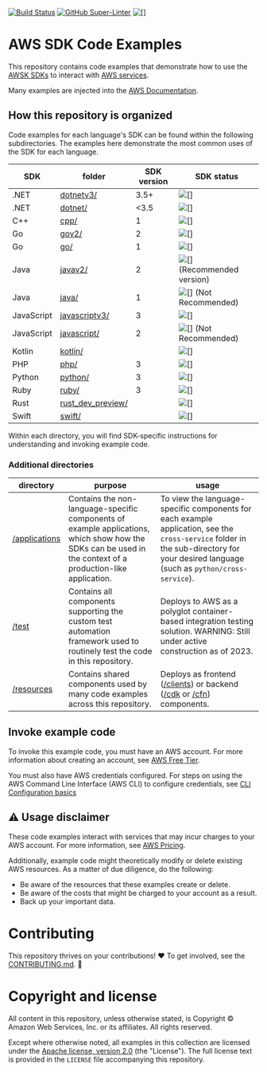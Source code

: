 [![Build Status](https://github.com/aws/aws-sdk-ruby/workflows/CI/badge.svg)](https://github.com/awsdocs/aws-doc-sdk-examples/actions)
[![GitHub Super-Linter](https://github.com/awsdocs/aws-doc-sdk-examples/actions/workflows/super-linter.yml/badge.svg)](https://github.com/marketplace/actions/super-linter)
![[]](https://img.shields.io/badge/license-MIT%2FApache--2.0-blue)

# AWS SDK Code Examples

This repository contains code examples that demonstrate how to use the [AWSK SDKs](https://aws.amazon.com/developer/tools/) to interact with [AWS services](https://aws.amazon.com/products).

Many examples are injected into the [AWS Documentation](https://docs.aws.amazon.com).

## How this repository is organized

Code examples for each language's SDK can be found within the following subdirectories. The examples here demonstrate the most common uses of the SDK for each language.

| SDK        | folder                                | SDK version | SDK status                                                         |
| ---------- | ------------------------------------- | ----------- | ------------------------------------------------------------------ |
| .NET       | [dotnetv3/](dotnetv3)                 | 3.5+        | ![[]](https://img.shields.io/badge/-GA-blue)                       |
| .NET       | [dotnet/](dotnet)                     | <3.5        | ![[]](https://img.shields.io/badge/-deprecated-red)                |
| C++        | [cpp/](cpp)                           | 1           | ![[]](https://img.shields.io/badge/-GA-blue)                       |
| Go         | [gov2/](gov2)                         | 2           | ![[]](https://img.shields.io/badge/-GA-blue)                       |
| Go         | [go/](go)                             | 1           | ![[]](https://img.shields.io/badge/-deprecated-red)                |
| Java       | [javav2/](javav2)                     | 2           | ![[]](https://img.shields.io/badge/-GA-blue) (Recommended version) |
| Java       | [java/](java)                         | 1           | ![[]](https://img.shields.io/badge/-GA-blue) (Not Recommended)     |
| JavaScript | [javascriptv3/](javascriptv3)         | 3           | ![[]](https://img.shields.io/badge/-GA-blue)                       |
| JavaScript | [javascript/](javascript)             | 2           | ![[]](https://img.shields.io/badge/-GA-blue) (Not Recommended)     |
| Kotlin     | [kotlin/](kotlin)                     |             | ![[]](https://img.shields.io/badge/-preview-brightgreen)           |
| PHP        | [php/](php)                           | 3           | ![[]](https://img.shields.io/badge/-GA-blue)                       |
| Python     | [python/](python)                     | 3           | ![[]](https://img.shields.io/badge/-GA-blue)                       |
| Ruby       | [ruby/](ruby)                         | 3           | ![[]](https://img.shields.io/badge/-GA-blue)                       |
| Rust       | [rust_dev_preview/](rust_dev_preview) |             | ![[]](https://img.shields.io/badge/-preview-brightgreen)           |
| Swift      | [swift/](swift)                       |             | ![[]](https://img.shields.io/badge/-preview-brightgreen)           |

Within each directory, you will find SDK-specific instructions for understanding and invoking example code.

### Additional directories

| directory                     | purpose                                                                                                                                                     | usage                                                                                                                                                                                  |
|-------------------------------|-------------------------------------------------------------------------------------------------------------------------------------------------------------|----------------------------------------------------------------------------------------------------------------------------------------------------------------------------------------|
| [/applications](applications) | Contains the non-language-specific components of example applications, which show how the SDKs can be used in the context of a production-like application. | To view the language-specific components for each example application, see the `cross-service` folder in the sub-directory for your desired language (such as `python/cross-service`). |
| [/test](test)                 | Contains all components supporting the custom test automation framework used to routinely test the code in this repository.                                 | Deploys to AWS as a polyglot container-based integration testing solution. WARNING: Still under active construction as of 2023.                                                        |
| [/resources](resources)       | Contains shared components used by many code examples across this repository.                                                                               | Deploys as frontend ([/clients](/resources/clients)) or backend ([/cdk](/resources/cdk) or [/cfn](/resources/cfn)) components.                                                         


## Invoke example code

To invoke this example code, you must have an AWS account. For more information about creating an account, see [AWS Free Tier](https://aws.amazon.com/free/).

You must also have AWS credentials configured. For steps on using the AWS Command Line Interface (AWS CLI) to configure credentials, see [CLI Configuration basics](https://docs.aws.amazon.com/cli/latest/userguide/cli-configure-quickstart.html)

## ⚠️ Usage disclaimer

These code examples interact with services that may incur charges to your AWS account. For more information, see [AWS Pricing](https://aws.amazon.com/pricing/).

Additionally, example code might theoretically modify or delete existing AWS resources. As a matter of due diligence, do the following:

- Be aware of the resources that these examples create or delete.
- Be aware of the costs that might be charged to your account as a result.
- Back up your important data.

# Contributing

This repository thrives on your contributions! ❤️ To get involved, see the [CONTRIBUTING.md](CONTRIBUTING.md). 🙏

# Copyright and license

All content in this repository, unless otherwise stated, is
Copyright © Amazon Web Services, Inc. or its affiliates. All rights reserved.

Except where otherwise noted, all examples in this collection are licensed under the [Apache
license, version 2.0](https://www.apache.org/licenses/LICENSE-2.0) (the "License"). The full
license text is provided in the `LICENSE` file accompanying this repository.
